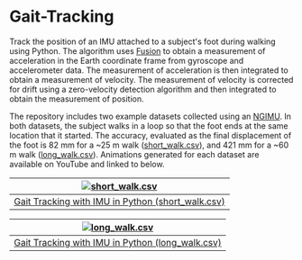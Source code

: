 # Gait-Tracking

Track the position of an IMU attached to a subject's foot during walking using Python.  The algorithm uses [Fusion](https://github.com/xioTechnologies/Fusion) to obtain a measurement of acceleration in the Earth coordinate frame from gyroscope and accelerometer data.  The measurement of acceleration is then integrated to obtain a measurement of velocity.  The measurement of velocity is corrected for drift using a zero-velocity detection algorithm and then integrated to obtain the measurement of position.

The repository includes two example datasets collected using an [NGIMU](https://x-io.co.uk/ngimu/).  In both datasets, the subject walks in a loop so that the foot ends at the same location that it started.  The accuracy, evaluated as the final displacement of the foot is 82 mm for a ~25 m walk ([short_walk.csv](https://github.com/xioTechnologies/Gait-Tracking/blob/main/short_walk.csv)), and 421 mm for a ~60 m walk ([long_walk.csv](https://github.com/xioTechnologies/Gait-Tracking/blob/main/long_walk.csv)).  Animations generated for each dataset are available on YouTube and linked to below.

| [![short_walk.csv](https://img.youtube.com/vi/YqbAVyVx4U8/0.jpg)](https://www.youtube.com/watch?v=YqbAVyVx4U8) |
|:--:|
| [Gait Tracking with IMU in Python (short_walk.csv)](https://www.youtube.com/watch?v=YqbAVyVx4U8) |

| [![long_walk.csv](https://img.youtube.com/vi/uN8byOdwXzA/0.jpg)](https://www.youtube.com/watch?v=uN8byOdwXzA) |
|:--:|
| [Gait Tracking with IMU in Python (long_walk.csv)](https://www.youtube.com/watch?v=uN8byOdwXzA) |
